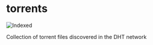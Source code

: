 torrents 
========
![Indexed](https://img.shields.io/badge/indexed-253144-blue)

Collection of torrent files discovered in the DHT network
